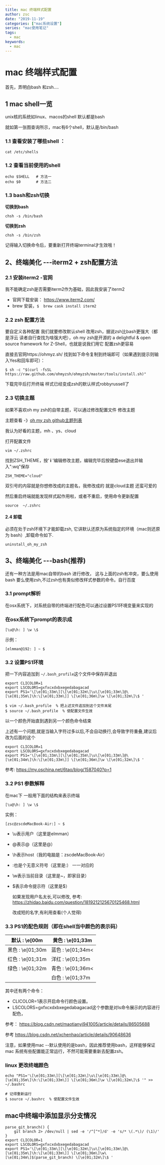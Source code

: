 ```yaml
---
title: mac 终端样式配置
author: zsc
date: "2019-11-19"
categories: ["mac系统设置"]
series: "mac使用笔记"
tags:
  - mac
keywords:
  - mac
---
```



# mac 终端样式配置

首先，弄明白bash 和zsh....

## 1 mac shell一览

unix核的系统如linux、macos的shell 默认都是bash

就如第一张图查询所示，mac有6个shell，默认是/bin/bash

### 1.1 查看安装了哪些shell ：

```
cat /etc/shells
```

### 1.2 查看当前使用的shell

```
echo $SHELL   # 方法一
echo $0       # 方法二
```

### 1.3 bash和zsh切换

**切换到bash**

```undefined
chsh -s /bin/bash
```

**切换到zsh**

```undefined
chsh -s /bin/zsh
```

记得输入切换命令后，要重新打开终端terminal才生效哦！



## 2、终端美化 ---iterm2 + zsh配置方法

### 2.1 安装iterm2 -官网 

我不能确定zsh是否需要iterm2作为基础，因此我安装了iterm2 

- 官网下载安装： https://www.iterm2.com/
- brew 安装，`$  brew cask install iterm2`

### 2.2 zsh 配置方法

要自定义各种配置 我们就要修改默认shell 改用zsh，据说zsh比bash更强大（都是浮云 读者自行查找为啥强大吧），oh my zsh是开源的 a delightful & open source framework for Z-Shell，也就是说我们用它 配置zsh更容易

直接去官网https://ohmyz.sh/ 找到如下命令复制到终端即可（如果遇到提示则输入Yes和回车即可）：

```
$ sh -c "$(curl -fsSL https://raw.github.com/ohmyzsh/ohmyzsh/master/tools/install.sh)"
```

下载完毕后打开终端 样式已经变成zsh的默认样式robbyrussell了

### 2.3 切换主题

如果不喜欢oh my zsh的自带主题，可以通过修改配置文件 修改主题

主题查看 -》[oh my zsh github主题列表](https://github.com/robbyrussell/oh-my-zsh/wiki/themes)

我认为好看的主题，mh 、ys、cloud

打开配置文件

```
vim ~/.zshrc
```

找到ZSH_THEME，按‘ **i** ’编辑修改主题，编辑完毕后按键盘ese退出并输入":wq"保存

```
ZSH_THEME="cloud"
```

双引号的内容就是你想修改成的主题名，我修改成的 就是cloud主题 还蛮可爱的

然后重启终端就能发现样式起作用啦，或者不重启，使用命令更新配置

```
source  ~/.zshrc
```

#### 2.4 卸载

必须在处于zsh环境下才能卸载zsh, 它讲默认还原为系统指定的环境（mac则还原为 bash）,卸载命令如下.

```
uninstall_oh_my_zsh
```



## 3、终端美化 ---bash(推荐)

还有一种方法是用mac自带的bash 进行修改， 这与上面的zsh有冲突，要么使用bash 要么使用zsh,不过zsh也有类似修改样式参数的命令。自行百度

### 3.1  prompt解析

在osx系统下，对系统自带的终端进行配色可以通过设置PS1环境变量来实现的

### 在osx系统下prompt的表示成

```
[\u@\h: ] \w \$
```

示例：

```
[elmman@192: ] ~ $
```

### 3.2 设置PS1环境

把一下内容追加到 ` ~/.bash_profile `这个文件中保存并退出

```
export CLICOLOR=1
export LSCOLORS=gxfxcxdxbxegedabagacad
export PS1='\[\e[01;33m\][\[\e[01;32m\]\u\[\e[01;33m\]@\[\e[01;35m\]\h:\[\e[01;33m\]] \[\e[01;36m\]\w \[\e[01;32m\]\$ '
```

```
$ vim ~/.bash_profile  % 把上述文件追加到这个文件末尾
$ source ~/.bash_profile  % 使配置文件生效

```

以一个颜色开始直到遇到另一个颜色命令结束

上述有一个问题,就是当输入字符过多以后,不会自动换行,会导致字符重叠,建议后改为后面的这个

```
export CLICOLOR=1
export LSCOLORS=gxfxcxdxbxegedabagacad
export PS1='\[\e[01;33m\][\[\e[01;35m\]\u\[\e[01;33m\]@\[\e[01;34m\]\h:\[\e[01;33m\]] \[\e[01;36m\]\w \[\e[01;32m\]\$ '
```

参考: https://my.oschina.net/6tao/blog/1587040?p=1

### 3.2 PS1 参数解释

在mac下 一般用下面的结构来表示终端

```
[\u@\h: ] \w \$
```

实例：

```
[zsc@zscdeMacBook-Air:] ~ $ 
```

- \u表示用户（这里是elmman）

- @表示@（这里是@）

- \h表示host（我的电脑是：zscdeMacBook-Air）

- :也是个无意义符号（这里是:） 一一对应的

- \w表示当前目录（这里是~，即家目录）

- \$表示命令提示符（这里是\$）

    如果发现用户名太长,可以修改, 参考: https://zhidao.baidu.com/question/1819212125670125468.html

    改成短的名字,有利用查看(个人觉得)

### 3.3 PS1的配色规则（即在shell当中颜色的表示码）

| 默认 : \e[00m    | 黄色 : \e[01;33m  |
| ---------------- | ----------------- |
| 黑色 : \e[01;30m | 蓝色 : \e[01;34m< |
| 红色 : \e[01;31m | 洋红 : \e[01;35m  |
| 绿色 : \e[01;32m | 青色 : \e[01;36m< |
|                  | 白色 : \e[01;37m  |

其中还有两个命令：

- CLICOLOR=1表示开启命令行颜色设置。
- LSCOLORS=gxfxcxdxbxegedabagacad这个参数是对ls命令展示的内容进行配色，

参考： https://blog.csdn.net/maotianyi941005/article/details/86505688

参考 https://blog.csdn.net/xchenhao/article/details/90648636

注意，如果使用mac --默认使用的是bash，因此推荐使用bash，这样能够保证mac 系统有些配置能正常运行，不然可能需要重新去配置zsh。

###  linux 更改终端颜色

```
echo "PS1='\[\e[01;33m\][\[\e[01;32m\]\u\[\e[01;33m\]@\[\e[01;35m\]\h:\[\e[01;33m\]] \[\e[01;36m\]\w \[\e[01;32m\]\$ '" >> ~/.bashrc 

# 记得重新运行
$ source ~/.bashrc  % 使配置文件生效
```





## mac中终端中添加显示分支情况

```
parse_git_branch() {
    git branch 2> /dev/null | sed -e '/^[^*]/d' -e 's/* \(.*\)/ (\1)/'
}
export CLICOLOR=1
export LSCOLORS=gxfxcxdxbxegedabagacad
export PS1='\[\e[01;33m\][\[\e[01;32m\]\u\[\e[01;33m\]@\[\e[01;35m\]\h:\[\e[01;33m\]] \[\e[01;36m\]\w\[\e[01;34m\]$(parse_git_branch) \[\e[01;32m\]\$ '
```

